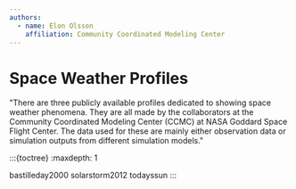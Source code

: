 ```yaml
---
authors:
  - name: Elon Olsson
    affiliation: Community Coordinated Modeling Center
---
```


# Space Weather Profiles

"There are three publicly available profiles dedicated to showing space weather phenomena. They are all made by the collaborators at the Community Coordinated Modeling Center (CCMC) at NASA Goddard Space Flight Center. The data used for these are mainly either observation data or simulation outputs from different simulation models."

:::{toctree}
:maxdepth: 1


bastilleday2000
solarstorm2012
todayssun
:::